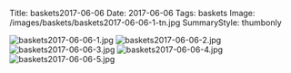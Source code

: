 Title: baskets2017-06-06
Date: 2017-06-06
Tags: baskets
Image: /images/baskets/baskets2017-06-06-1-tn.jpg
SummaryStyle: thumbonly

![baskets2017-06-06-1.jpg]({filename}/images/baskets/baskets2017-06-06-1.jpg)
![baskets2017-06-06-2.jpg]({filename}/images/baskets/baskets2017-06-06-2.jpg)
![baskets2017-06-06-3.jpg]({filename}/images/baskets/baskets2017-06-06-3.jpg)
![baskets2017-06-06-4.jpg]({filename}/images/baskets/baskets2017-06-06-4.jpg)
![baskets2017-06-06-5.jpg]({filename}/images/baskets/baskets2017-06-06-5.jpg)
